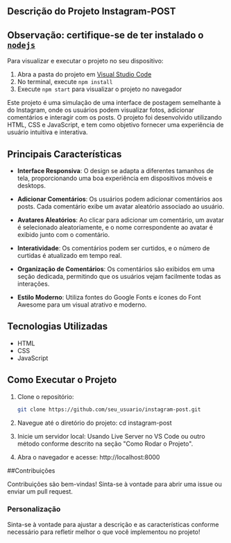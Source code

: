 
## Descrição do Projeto Instagram-POST

## Observação: certifique-se de ter instalado o <code><a href="https://nodejs.org/en/download/">nodejs</a></code>

  Para visualizar e executar o projeto no seu dispositivo:
  1) Abra a pasta do projeto em <a href="https://code.visualstudio.com/download">Visual Studio Code</a>
  2) No terminal, execute `npm install`
  3) Execute `npm start` para visualizar o projeto no navegador

Este projeto é uma simulação de uma interface de postagem semelhante à do Instagram, onde os usuários podem visualizar fotos, adicionar comentários e interagir com os posts. O projeto foi desenvolvido utilizando HTML, CSS e JavaScript, e tem como objetivo fornecer uma experiência de usuário intuitiva e interativa.

## Principais Características

- **Interface Responsiva**: O design se adapta a diferentes tamanhos de tela, proporcionando uma boa experiência em dispositivos móveis e desktops.

- **Adicionar Comentários**: Os usuários podem adicionar comentários aos posts. Cada comentário exibe um avatar aleatório associado ao usuário.

- **Avatares Aleatórios**: Ao clicar para adicionar um comentário, um avatar é selecionado aleatoriamente, e o nome correspondente ao avatar é exibido junto com o comentário.

- **Interatividade**: Os comentários podem ser curtidos, e o número de curtidas é atualizado em tempo real.

- **Organização de Comentários**: Os comentários são exibidos em uma seção dedicada, permitindo que os usuários vejam facilmente todas as interações.

- **Estilo Moderno**: Utiliza fontes do Google Fonts e ícones do Font Awesome para um visual atrativo e moderno.

## Tecnologias Utilizadas

- HTML
- CSS
- JavaScript

## Como Executar o Projeto

1. Clone o repositório:
   ```bash
   git clone https://github.com/seu_usuario/instagram-post.git
   
2. Navegue até o diretório do projeto:
   cd instagram-post
   
3. Inicie um servidor local:
Usando Live Server no VS Code ou outro método conforme descrito na seção "Como Rodar o Projeto".

4. Abra o navegador e acesse:
   http://localhost:8000

##Contribuições

Contribuições são bem-vindas! Sinta-se à vontade para abrir uma issue ou enviar um pull request.

### Personalização

Sinta-se à vontade para ajustar a descrição e as características conforme necessário para refletir melhor o que você implementou no projeto!
